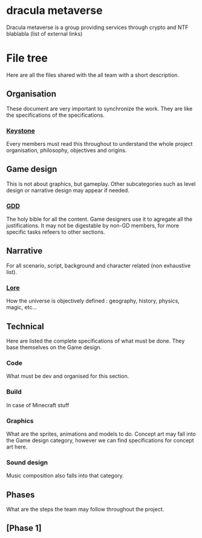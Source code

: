 # dracula metaverse
Dracula metaverse is a group providing services through crypto and NTF blablabla (list of external links)
# File tree
Here are all the files shared with the all team with a short description.
## Organisation
These document are very important to synchronize the work. They are like the specifications of the specifications.
### [Keystone](/projectkeystone.md)
Every members must read this throughout to understand the whole project organisation, philosophy, objectives and origins.
## Game design
This is not about graphics, but gameplay. Other subcategories such as level design or narrative design may appear if needed. 
### [GDD](/GDD.md)
The holy bible for all the content. Game designers use it to agregate all the justifications.
It may not be digestable by non-GD members, for more specific tasks refeers to other sections.
## Narrative
For all scenario, script, background and character related (non exhaustive list).
### [Lore](/lore.md)
How the universe is objectively defined : geography, history, physics, magic, etc...
## Technical
Here are listed the complete specifications of what must be done.
They base themselves on the Game design.
### Code
What must be dev and organised for this section.
### Build
In case of Minecraft stuff
### Graphics
What are the sprites, animations and models to do.
Concept art may fall into the Game design category, however we can find specifications for concept art here.
### Sound design
Music composition also falls into that category. 
## Phases
What are the steps the team may follow throughout the project.
## [Phase 1]
